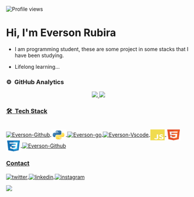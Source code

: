 <p align="left"> <img src="https://komarev.com/ghpvc/?username=eversonrubira&color=yellow" alt="Profile views" /> </p>


<h1 align="left">Hi, I'm Everson Rubira</h1> 


- I am programming student, these are some project in some stacks that I have been studying.

- Lifelong learning...

<div>
 
  
  
<div>  



### ⚙️ &nbsp;GitHub Analytics


  
</div>
<div align="center">
  <a href="https://github.com/EversonRubira">
  <img height="150em" src="https://github-readme-stats.vercel.app/api?username=eversonrubira&show_icons=true&theme=cobalt&include_all_commits=true&count_private=true"/>
  <img height="150em" src="https://github-readme-stats.vercel.app/api/top-langs/?username=eversonrubira&layout=compact&langs_count=7&theme=cobalt"/>
</div>
  
  
  
### 🛠 &nbsp;Tech Stack
  
  
  <div style="display: inline_block"><br>
  <img align="center" alt="Everson-Github" height="33" width="43" src="https://cdn.jsdelivr.net/gh/devicons/devicon/icons/java/java-original-wordmark.svg"/>
  <img align="center" alt="Everson-Python" height="30" width="40" src="https://raw.githubusercontent.com/devicons/devicon/master/icons/python/python-original.svg">
  <img align="center" alt="Everson-go" height="30" width="40" src="https://cdn.jsdelivr.net/gh/devicons/devicon/icons/go/go-original.svg"/>
  <img align="center" alt="Everson-Vscode" height="30" width="40" src="https://cdn.jsdelivr.net/gh/devicons/devicon/icons/vscode/vscode-original.svg"/>
  <img align="center" alt="Everson-Js" height="30" width="40" src="https://raw.githubusercontent.com/devicons/devicon/master/icons/javascript/javascript-plain.svg">
  <img align="center" alt="Everson-HTML" height="30" width="40" src="https://raw.githubusercontent.com/devicons/devicon/master/icons/html5/html5-original.svg">
  <img align="center" alt="Everson-CSS" height="30" width="40" src="https://raw.githubusercontent.com/devicons/devicon/master/icons/css3/css3-original.svg">
  <img align="center" alt="Everson-Github" height="30" width="40" src="https://cdn.jsdelivr.net/gh/devicons/devicon/icons/github/github-original-wordmark.svg"/>  
   
  
</div>
  
<div>

  
<div>  

 ### Contact

<div>
  
<div>  
  
</a>
<a href="https://twitter.com/Everson_Rubira" target="_blank">
<img align="center" src="https://img.shields.io/badge/-eversonrubira-05122A?style=flat&logo=twitter" alt="twitter"/>  
</a>
<a href="https://linkedin.com/in/eversonrubira" target="_blank">
<img align="center" src="https://img.shields.io/badge/-eversonrubira-05122A?style=flat&logo=linkedin" alt="linkedin"/>
</a>
<a href="https://instagram.com/everson_rubira" target="_blank">
<img align="center" src="https://img.shields.io/badge/-eversonrubira-05122A?style=flat&logo=instagram" alt="instagram"/>
</a>
</p>
<div>
  
<a href = "mailto:eversonrubira@gmail.com"><img src="https://img.shields.io/badge/-Gmail-%23333?style=for-the-badge&logo=gmail&logoColor=white" target="_blank"></a>
  

